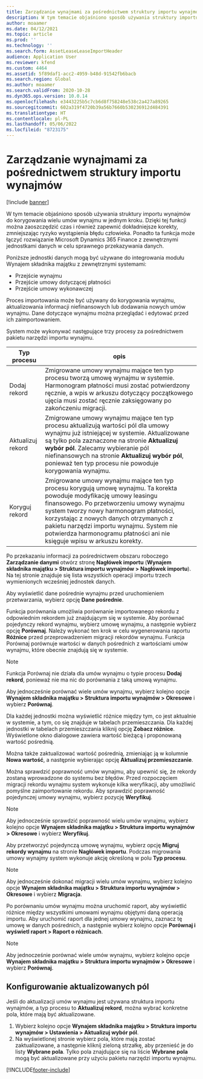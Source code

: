 ```yaml
---
title: Zarządzanie wynajmami za pośrednictwem struktury importu wynajmów
description: W tym temacie objaśniono sposób używania struktury importu wynajmów do jednoczesnego korygowania wielu umów wynajmu.
author: moaamer
ms.date: 04/12/2021
ms.topic: article
ms.prod: ''
ms.technology: ''
ms.search.form: AssetLeaseLeaseImportHeader
audience: Application User
ms.reviewer: kfend
ms.custom: 4464
ms.assetid: 5f89daf1-acc2-4959-b48d-91542fb6bacb
ms.search.region: Global
ms.author: moaamer
ms.search.validFrom: 2020-10-28
ms.dyn365.ops.version: 10.0.14
ms.openlocfilehash: e3443225b5c7cb6d8f758248e538c2a427a89265
ms.sourcegitcommit: 602a319f4720b39a56b7660b530236912d484391
ms.translationtype: HT
ms.contentlocale: pl-PL
ms.lasthandoff: 05/06/2022
ms.locfileid: "8723175"
---
```

# <a name="manage-leases-through-the-lease-import-framework"></a>Zarządzanie wynajmami za pośrednictwem struktury importu wynajmów

[!include [banner](../includes/banner.md)]

W tym temacie objaśniono sposób używania struktury importu wynajmów do korygowania wielu umów wynajmu w jednym kroku. Dzięki tej funkcji można zaoszczędzić czas i również zapewnić dokładniejsze korekty, zmniejszając ryzyko wystąpienia błędu człowieka. Ponadto ta funkcja może łączyć rozwiązanie Microsoft Dynamics 365 Finance z zewnętrznymi jednostkami danych w celu sprawnego przekazywania danych.

Poniższe jednostki danych mogą być używane do integrowania modułu Wynajem składnika majątku z zewnętrznymi systemami:

- Przejście wynajmu
- Przejście umowy dotyczącej płatności
- Przejście umowy wykonawczej

Proces importowania może być używany do korygowania wynajmu, aktualizowania informacji niefinansowych lub dodawania nowych umów wynajmu. Dane dotyczące wynajmu można przeglądać i edytować przed ich zaimportowaniem.

System może wykonywać następujące trzy procesy za pośrednictwem pakietu narzędzi importu wynajmu.

| Typ procesu  | opis |
|---------------|-------------|
| Dodaj rekord    | Zmigrowane umowy wynajmu mające ten typ procesu tworzą umowę wynajmu w systemie. Harmonogram płatności musi zostać potwierdzony ręcznie, a wpis w arkuszu dotyczący początkowego ujęcia musi zostać ręcznie zaksięgowany po zakończeniu migracji. |
| Aktualizuj rekord | Zmigrowane umowy wynajmu mające ten typ procesu aktualizują wartości pól dla umowy wynajmu już istniejącej w systemie. Aktualizowane są tylko pola zaznaczone na stronie **Aktualizuj wybór pól**. Zalecamy wybieranie pól niefinansowych na stronie **Aktualizuj wybór pól**, ponieważ ten typ procesu nie powoduje korygowania wynajmu. |
| Koryguj rekord | Zmigrowane umowy wynajmu mające ten typ procesu korygują umowę wynajmu. Ta korekta powoduje modyfikację umowy leasingu finansowego. Po przetworzeniu umowy wynajmu system tworzy nowy harmonogram płatności, korzystając z nowych danych otrzymanych z pakietu narzędzi importu wynajmu. System nie potwierdza harmonogramu płatności ani nie księguje wpisu w arkuszu korekty. |

Po przekazaniu informacji za pośrednictwem obszaru roboczego **Zarządzanie danymi** otwórz stronę **Nagłówek importu** (**Wynajem składnika majątku \> Struktura importu wynajmów \> Nagłówek importu**). Na tej stronie znajduje się lista wszystkich operacji importu trzech wymienionych wcześniej jednostek danych.

Aby wyświetlić dane pośrednie wynajmu przed uruchomieniem przetwarzania, wybierz opcję **Dane pośrednie**.

Funkcja porównania umożliwia porównanie importowanego rekordu z odpowiednim rekordem już znajdującym się w systemie. Aby porównać pojedynczy rekord wynajmu, wybierz umowę wynajmu, a następnie wybierz opcję **Porównaj**. Należy wykonać ten krok w celu wygenerowania raportu **Różnice** przed przeprowadzeniem migracji rekordów wynajmu. Funkcja Porównaj porównuje wartości w danych pośrednich z wartościami umów wynajmu, które obecnie znajdują się w systemie.

> [!NOTE]
> Funkcja Porównaj nie działa dla umów wynajmu o typie procesu **Dodaj rekord**, ponieważ nie ma nic do porównania z taką umową wynajmu.
>
> Aby jednocześnie porównać wiele umów wynajmu, wybierz kolejno opcje **Wynajem składnika majątku \> Struktura importu wynajmów \> Okresowe** i wybierz **Porównaj**.

Dla każdej jednostki można wyświetlić różnice między tym, co jest aktualnie w systemie, a tym, co się znajduje w tabelach przemieszczania. Dla każdej jednostki w tabelach przemieszczania kliknij opcję **Zobacz różnice**. Wyświetlone okno dialogowe zawiera wartość bieżącą i proponowaną wartość pośrednią.

Można także zaktualizować wartość pośrednią, zmieniając ją w kolumnie **Nowa wartość**, a następnie wybierając opcję **Aktualizuj przemieszczanie**.

Można sprawdzić poprawność umów wynajmu, aby upewnić się, że rekordy zostaną wprowadzone do systemu bez błędów. Przed rozpoczęciem migracji rekordu wynajmu system wykonuje kilka weryfikacji, aby umożliwić pomyślne zaimportowanie rekordu. Aby sprawdzić poprawność pojedynczej umowy wynajmu, wybierz pozycję **Weryfikuj**.

> [!NOTE]
> Aby jednocześnie sprawdzić poprawność wielu umów wynajmu, wybierz kolejno opcje **Wynajem składnika majątku \> Struktura importu wynajmów \> Okresowe** i wybierz **Weryfikuj**.

Aby przetworzyć pojedynczą umowę wynajmu, wybierz opcję **Migruj rekordy wynajmu** na stronie **Nagłówek importu**. Podczas migrowania umowy wynajmy system wykonuje akcję określoną w polu **Typ procesu**.

> [!NOTE]
> Aby jednocześnie dokonać migracji wielu umów wynajmu, wybierz kolejno opcje **Wynajem składnika majątku \> Struktura importu wynajmów \> Okresowe** i wybierz **Migracja**.

Po porównaniu umów wynajmu można uruchomić raport, aby wyświetlić różnice między wszystkimi umowami wynajmu objętymi daną operacją importu. Aby uruchomić raport dla jednej umowy wynajmu, zaznacz tę umowę w danych pośrednich, a następnie wybierz kolejno opcje **Porównaj i wyświetl raport \> Raport o różnicach**.

> [!NOTE]
> Aby jednocześnie porównać wiele umów wynajmu, wybierz kolejno opcje **Wynajem składnika majątku \> Struktura importu wynajmów \> Okresowe** i wybierz **Porównaj**. 

## <a name="set-up-update-fields"></a>Konfigurowanie aktualizowanych pól

Jeśli do aktualizacji umów wynajmu jest używana struktura importu wynajmów, a typ procesu to **Aktualizuj rekord**, można wybrać konkretne pola, które mają być aktualizowane.

1. Wybierz kolejno opcje **Wynajem składnika majątku \> Struktura importu wynajmów \> Ustawienia \> Aktualizuj wybór pól**.
2. Na wyświetlonej stronie wybierz pola, które mają zostać zaktualizowane, a następnie kliknij zieloną strzałkę, aby przenieść je do listy **Wybrane pola**. Tylko pola znajdujące się na liście **Wybrane pola** mogą być aktualizowane przy użyciu pakietu narzędzi importu wynajmu.


[!INCLUDE[footer-include](../../includes/footer-banner.md)]
